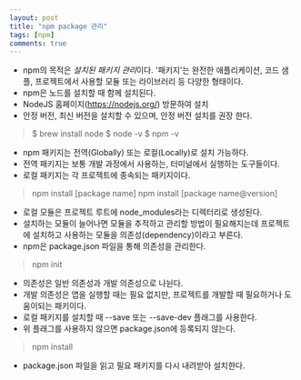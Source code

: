 ```yaml
---
layout: post
title: "npm package 관리"
tags: [npm]
comments: true
---
```


- npm의 목적은 *설치된 패키지 관리*이다. '패키지'는 완전한 애플리케이션, 코드 샘플, 프로젝트에서 사용할 모듈 또는 라이브러리 등 다양한 형태이다.
- npm은 노드를 설치할 때 함께 설치된다.
- NodeJS 홈페이지(https://nodejs.org/) 방문하여 설치
- 안정 버전, 최신 버전을 설치할 수 있으며, 안정 버전 설치를 권장 한다.

> $ brew install node
> $ node -v
> $ npm -v

- npm 패키지는 전역(Globally) 또는 로컬(Locally)로 설치 가능하다.
- 전역 패키지는 보통 개발 과정에서 사용하는, 터미널에서 실행하는 도구들이다.
- 로컬 패키지는 각 프로젝트에 종속되는 패키지이다.

> npm install [package name]
> npm install [package name@version]

- 로컬 모듈은 프로젝트 루트에 node_modules라는 디렉터리로 생성된다.
- 설치하는 모듈이 늘어나면 모듈을 추적하고 관리할 방법이 필요해지는데 프로젝트에 설치하고 사용하는 모듈을 의존성(dependency)이라고 부른다.
- npm은 package.json 파일을 통해 의존성을 관리한다.
> npm init
- 의존성은 일반 의존성과 개발 의존성으로 나뉜다.
- 개발 의존성은 앱을 실행할 때는 필요 없지만, 프로젝트를 개발할 때 필요하거나 도움이되는 패키이다.
- 로컬 패키지를 설치할 때 --save 또는 --save-dev 플래그를 사용한다.
- 위 플래그를 사용하지 않으면 package.json에 등록되지 않는다.
> npm install
- package.json 파일을 읽고 필요 패키지를 다시 내려받아 설치한다.

